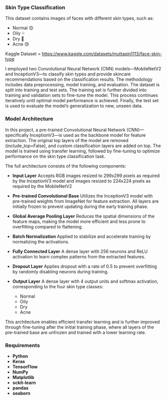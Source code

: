 ### Skin Type Classification
This dataset contains images of faces with different skin types, such as:
- Normal 😊
- Oily 💦
- Dry 🌵
- Acne 😓

Kaggle Dataset = https://www.kaggle.com/datasets/muttaqin1113/face-skin-type

I employed two Convolutional Neural Network (CNN) models—MobileNetV2 and InceptionV3—to classify skin types and provide skincare recommendations based on the classification results. The methodology includes data preprocessing, model training, and evaluation.
The dataset is split into training and test sets. The training set is further divided into training and validation sets to fine-tune the model. This process continues iteratively until optimal model performance is achieved. Finally, the test set is used to evaluate the model’s generalization to new, unseen data.

### Model Architecture
In this project, a pre-trained Convolutional Neural Network (CNN)—specifically InceptionV3—is used as the backbone model for feature extraction. The original top layers of the model are removed (include_top=False), and custom classification layers are added on top. The model is trained using transfer learning, followed by fine-tuning to optimize performance on the skin type classification task.

The full architecture consists of the following components:
- **Input Layer** 
  Accepts RGB images resized to 299x299 pixels as required by the InceptionV3 model and images resized to 224x224 pixels as required by the MobileNetV2

- **Pre-trained Convolutional Base**
  Utilizes the InceptionV3 model with pre-trained weights from ImageNet for feature extraction. All layers are initially frozen to prevent updating during the early training phase.

- **Global Average Pooling Layer**
  Reduces the spatial dimensions of the feature maps, making the model more efficient and less prone to overfitting compared to flattening.

- **Batch Normalization**
  Applied to stabilize and accelerate training by normalizing the activations.

- **Fully Connected Layer**
  A dense layer with 256 neurons and ReLU activation to learn complex patterns from the extracted features.

- **Dropout Layer**
  Applies dropout with a rate of 0.5 to prevent overfitting by randomly disabling neurons during training.

- **Output Layer**
  A dense layer with 4 output units and softmax activation, corresponding to the four skin type classes:
  - Normal
  - Oily
  - Dry
  - Acne

This architecture enables efficient transfer learning and is further improved through fine-tuning after the initial training phase, where all layers of the pre-trained base are unfrozen and trained with a lower learning rate.


### Requirements
- **Python**
- **Keras** 
- **TensorFlow** 
- **NumPy** 
- **Matplotlib** 
- **sckit-learn**
- **pandas**
- **seaborn**
